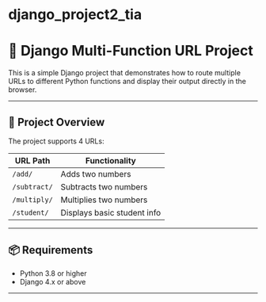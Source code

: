 # django_project2_tia
# 🧮 Django Multi-Function URL Project

This is a simple Django project that demonstrates how to route multiple URLs to different Python functions and display their output directly in the browser.

---

## 🚀 Project Overview

The project supports 4 URLs:

| URL Path         | Functionality                  |
|------------------|---------------------------------|
| `/add/`          | Adds two numbers                |
| `/subtract/`     | Subtracts two numbers           |
| `/multiply/`     | Multiplies two numbers          |
| `/student/`      | Displays basic student info     |

---

## 📦 Requirements

- Python 3.8 or higher
- Django 4.x or above

---

